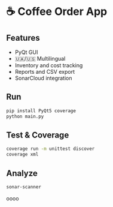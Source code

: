 
# ☕ Coffee Order App

## Features
- PyQt GUI
- 🇺🇦/🇺🇸 Multilingual
- Inventory and cost tracking
- Reports and CSV export
- SonarCloud integration

## Run
```bash
pip install PyQt5 coverage
python main.py
```

## Test & Coverage
```bash
coverage run -m unittest discover
coverage xml
```

## Analyze
```bash
sonar-scanner
```
оооо